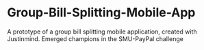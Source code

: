 # Group-Bill-Splitting-Mobile-App
A prototype of a group bill splitting mobile application, created with Justinmind. Emerged champions in the SMU-PayPal challenge
